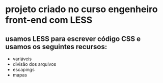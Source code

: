 # projeto criado no curso engenheiro front-end com LESS

## usamos LESS para escrever código CSS e usamos os seguintes recursos:

- variáveis
- divisão dos arquivos
- escapings
- mapas
